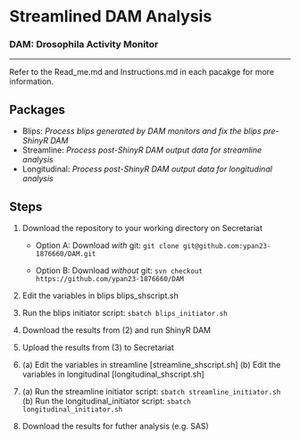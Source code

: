 # **Streamlined DAM Analysis**

### **DAM**: **D**rosophila **A**ctivity **M**onitor

---

Refer to the Read_me.md and Instructions.md in each pacakge for more information.

## Packages

- Blips: *Process blips generated by DAM monitors and fix the blips pre-ShinyR DAM*
- Streamline: *Process post-ShinyR DAM output data for streamline analysis*
- Longitudinal: *Process post-ShinyR DAM output data for longitudinal analysis*

## Steps

1. Download the repository to your working directory on Secretariat

   - Option A: Download _with_ git: `git clone git@github.com:ypan23-1876660/DAM.git`

   - Option B: Download _without_ git: `svn checkout https://github.com/ypan23-1876660/DAM`

2. Edit the variables in blips blips_shscript.sh

3. Run the blips initiator script: `sbatch blips_initiator.sh`

4. Download the results from (2) and run ShinyR DAM

5. Upload the results from (3) to Secretariat

6. (a) Edit the variables in streamline [streamline_shscript.sh]
   (b) Edit the variables in longitudinal [longitudinal_shscript.sh]

7. (a) Run the streamline initiator script: `sbatch streamline_initiator.sh`
   (b) Run the longitudinal_initiator script: `sbatch longitudinal_initiator.sh`

8. Download the results for futher analysis (e.g. SAS)
